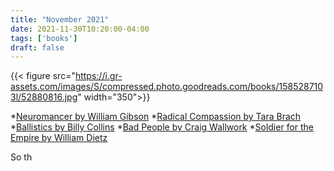 ```yaml
---
title: "November 2021"
date: 2021-11-30T10:20:00-04:00
tags: ['books']
draft: false
---
```

{{< figure src="https://i.gr-assets.com/images/S/compressed.photo.goodreads.com/books/1585287103l/52880816.jpg" width="350">}}

*[Neuromancer by William Gibson](https://www.goodreads.com/book/show/43301994-savage-species)
*[Radical Compassion by Tara Brach](https://www.goodreads.com/book/show/45358321-radical-compassion)
*[Ballistics by Billy Collins](https://www.goodreads.com/book/show/8180177-ballistics)
*[Bad People by Craig Wallwork](https://www.goodreads.com/book/show/50402461-bad-people)
*[Soldier for the Empire by William Dietz](https://www.goodreads.com/book/show/1039101.Soldier_for_the_Empire)

So th